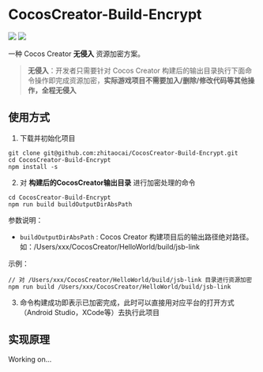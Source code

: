 # CocosCreator-Build-Encrypt

[![](https://img.shields.io/badge/Release-0.1.0-green.svg)](CHANGELOG.md)
[![](https://img.shields.io/badge/Cocos%20Creator-2.3.3-orange.svg)](http://www.cocos.com/creator)

一种 Cocos Creator **无侵入** 资源加密方案。

> **无侵入**：开发者只需要针对 Cocos Creator 构建后的输出目录执行下面命令操作即完成资源加密，**实际游戏项目不需要加入/删除/修改代码等其他操作，全程无侵入**

## 使用方式

1. 下载并初始化项目

```
git clone git@github.com:zhitaocai/CocosCreator-Build-Encrypt.git
cd CocosCreator-Build-Encrypt
npm install -s 
```

2. 对 **构建后的CocosCreator输出目录** 进行加密处理的命令

```
cd CocosCreator-Build-Encrypt
npm run build buildOutputDirAbsPath
```

参数说明：

* `buildOutputDirAbsPath` : Cocos Creator 构建项目后的输出路径绝对路径。如：/Users/xxx/CocosCreator/HelloWorld/build/jsb-link


示例：

```
// 对 /Users/xxx/CocosCreator/HelloWorld/build/jsb-link 目录进行资源加密
npm run build /Users/xxx/CocosCreator/HelloWorld/build/jsb-link
```

3. 命令构建成功即表示已加密完成，此时可以直接用对应平台的打开方式（Android Studio，XCode等）去执行此项目


## 实现原理

Working on...